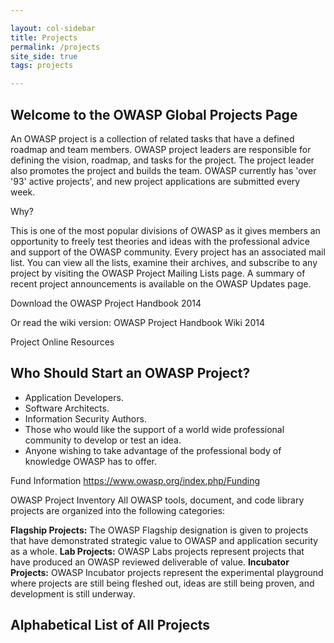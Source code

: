 ```yaml
---

layout: col-sidebar
title: Projects
permalink: /projects
site_side: true
tags: projects

---
```


## Welcome to the OWASP Global Projects Page

An OWASP project is a collection of related tasks that have a defined roadmap and team members. OWASP project leaders are responsible for defining the vision, roadmap, and tasks for the project. The project leader also promotes the project and builds the team. OWASP currently has 'over '93' active projects', and new project applications are submitted every week.

Why?

This is one of the most popular divisions of OWASP as it gives members an opportunity to freely test theories and ideas with the professional advice and support of the OWASP community. Every project has an associated mail list. You can view all the lists, examine their archives, and subscribe to any project by visiting the OWASP Project Mailing Lists page. A summary of recent project announcements is available on the OWASP Updates page.

Download the OWASP Project Handbook 2014

Or read the wiki version: OWASP Project Handbook Wiki 2014

Project Online Resources

## Who Should Start an OWASP Project?
* Application Developers.
* Software Architects.
* Information Security Authors.
* Those who would like the support of a world wide professional community to develop or test an idea.
* Anyone wishing to take advantage of the professional body of knowledge OWASP has to offer.

Fund Information
https://www.owasp.org/index.php/Funding

OWASP Project Inventory
All OWASP tools, document, and code library projects are organized into the following categories:

<strong>Flagship Projects:</strong> The OWASP Flagship designation is given to projects that have demonstrated strategic value to OWASP and application security as a whole.
<strong>Lab Projects:</strong> OWASP Labs projects represent projects that have produced an OWASP reviewed deliverable of value.
<strong>Incubator Projects:</strong> OWASP Incubator projects represent the experimental playground where projects are still being fleshed out, ideas are still being proven, and development is still underway.

## Alphabetical List of All Projects

<div id="project-list">
</div>

<script type="text/javascript">
    var repoNames = [{% for repo in site.github.public_repositories %}{% if repo.has_pages and repo.name contains "www-project-" %}{% assign repoName = repo.name | slice: 12, 199 | split: "-"  %}{% capture repoNameCase %}{% for word in repoName %}{{ word | capitalize | append: " " }}{% endfor %}{% endcapture %}
            "{{ repoNameCase }}"{% unless forloop.last %}, {% endunless %}{% endif %}{% endfor %}];
    var repoUrls = [{% for repo in site.github.public_repositories %}{% if repo.has_pages and repo.name contains "www-project-" %}"https://www2.owasp.org/{{ repo.name }}"{% unless forloop.last %}, {% endunless %}{% endif %}{% endfor %}];

    var githubUrls = [{% for repo in site.github.public_repositories %}{% if repo.has_pages and repo.name contains "www-project-" %}"https://owaspadmin.azurewebsites.net/api/get-repo-file?repo={{ repo.name }}&filepath=index.md"{% unless forloop.last %}, {% endunless %}{% endif %}{% endfor %}];


    $(function () {
        var htmlstring = "";
        
        $.each(repoNames, function(index){
            htmlstring += "<a href=" + repoUrls[index] + ">" + repoNames[index];
            $.ajax({
                    method: 'GET',
                    url: githubUrls[index],
                    contentType: 'application/json; charset=utf-8',
                    success: function(data){
                        var contents = atob(data["content"]);
                        var levelStr = "<img src='https://img.shields.io/badge/owasp-no%20level-fb4d4d.svg' alt='No Level'></img>";
                        
                        if(contents.indexOf("This is an example of a Project") == -1 && contents.indexOf("level:") >= 0)
                        {
                            var lindex = contents.indexOf("level:") + 6;
                            var level = parseInt(contents.substring(lindex, lindex + 2));
                            var tindex = contents.indexOf("type:") + 5;
                            var tstop = contents.indexOf("\n", tindex);
                            var type = contents.substring(tindex, tstop);
                            if (type != "documentation" && type != "code" && type != "tool" && type != "other")
                                type = "unknown";
                                
                            switch(level)
                            {
                                case 1:
                                    lavelStr = "<img src='https://img.shields.io/badge/owasp-inactive%20" + type + "%20project-BFBDBC.svg' alt='No Level'></img>";
                                    break;
                                case 2:
                                    levelStr = "<img src='https://img.shields.io/badge/owasp-incubator%20" + type + "%20project-48A646.svg' alt='No Level'></img>";
                                    break;
                                case 3:
                                    levelStr = "<img src='https://img.shields.io/badge/owasp-lab%20" + type + "%20project-48A646.svg' alt='No Level'></img>";
                                    break;
                                case 4:
                                    levelStr = "<img src='https://img.shields.io/badge/owasp-flagship%20" + type + "%20project-48A646.svg' alt='No Level'></img>";
                                    break;
                            }
                        }
                        htmlstring += levelStr;
                        $("#" + index.toString() + "-level").html(levelStr);
                    }
                });
            htmlstring += "</a><span style='margin-left:12px;' id='" + index.toString() + "-level'></span>" + "<br/>";
        });     
        //note that the above is not synchronous so this will not work

        $("#project-list").html(htmlstring);
    });
</script>